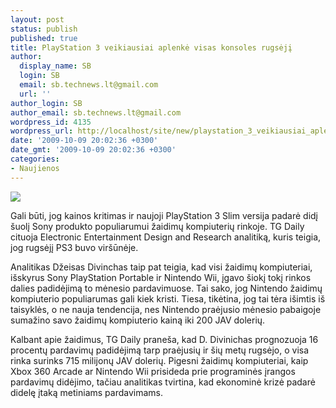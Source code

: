 ```yaml
---
layout: post
status: publish
published: true
title: PlayStation 3 veikiausiai aplenkė visas konsoles rugsėjį
author:
  display_name: SB
  login: SB
  email: sb.technews.lt@gmail.com
  url: ''
author_login: SB
author_email: sb.technews.lt@gmail.com
wordpress_id: 4135
wordpress_url: http://localhost/site/new/playstation_3_veikiausiai_aplenke_visas_konsoles_rugseji/
date: '2009-10-09 20:02:36 +0300'
date_gmt: '2009-10-09 20:02:36 +0300'
categories:
- Naujienos
---
```

<div class="imgright"><img src="http://t3.gstatic.com/images?q=tbn:1bNjyCOKb6H7UM:http://www.thefive17.com/wp-content/uploads/2009/08/4bc1012912a002c8a86d2210.L.jpg"  /></div>
<p>Gali būti, jog kainos kritimas ir naujoji PlayStation 3 Slim versija padarė didį šuolį Sony produkto populiarumui žaidimų kompiuterių rinkoje. TG Daily cituoja Electronic Entertainment Design and Research analitiką, kuris teigia, jog rugsėjį PS3 buvo viršūnėje.</p>
<p>Analitikas Džeisas Divinchas taip pat teigia, kad visi žaidimų kompiuteriai, išskyrus Sony PlayStation Portable ir Nintendo Wii, įgavo šiokį tokį rinkos dalies padidėjimą to mėnesio pardavimuose. Tai sako, jog Nintendo žaidimų kompiuterio populiarumas gali kiek kristi. Tiesa, tikėtina, jog tai tėra išimtis iš taisyklės, o ne nauja tendencija, nes Nintendo praėjusio mėnesio pabaigoje sumažino savo žaidimų kompiuterio kainą iki 200 JAV dolerių.</p>
<p>Kalbant apie žaidimus, TG Daily praneša, kad D. Divinichas prognozuoja 16 procentų pardavimų padidėjimą tarp praėjusių ir šių metų rugsėjo, o visa rinka surinks 715 milijonų JAV dolerių. Pigesni žaidimų kompiuteriai, kaip Xbox 360 Arcade ar Nintendo Wii prisideda prie programinės įrangos pardavimų didėjimo, tačiau analitikas tvirtina, kad ekonominė krizė padarė didelę įtaką metiniams pardavimams.<br /></p>
